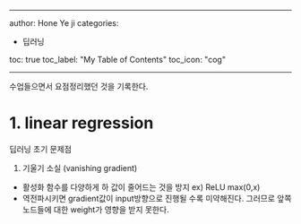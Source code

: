 
---
author: Hone Ye ji
categories: 
 - 딥러닝
 
toc: true
toc_label: "My Table of Contents"
toc_icon: "cog"

---

수업들으면서 요점정리했던 것을 기록한다.

# 1. linear regression

딥러닝 초기 문제점
1) 기울기 소실 (vanishing gradient)
- 활성화 함수를 다양하게 하 값이 줄어드는 것을 방지 ex) ReLU  max(0,x)
- 역전파시키면 gradient값이 input방향으로 진행될 수록 미약해진다. 그러므로 앞쪽 노드들에 대한 weight가 영향을 받지 못한다.
<!--stackedit_data:
eyJoaXN0b3J5IjpbNjc4MDg5NDE2XX0=
-->